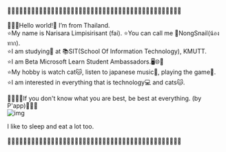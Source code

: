 🌸🌸✨🌸🌸✨🌸🌸✨🌸🌸✨🌸🌸✨🌸🌸✨🌸🌸✨🌸🌸✨🌸🌸✨🌸🌸✨🌸🌸✨🌸🌸✨🌸🌸✨🌸🌸✨🌸🌸
<br>
<br>
🎉🎉🎉Hello world!👋 I’m from Thailand.<br>
⭐️My name is Narisara Limpisirisant (fai). ⭐️You can call me 🐌NongSnail(น้องทาก).<br>
⭐️I am studying📖 at 📚SIT(School Of Information Technology), KMUTT.<br>
⭐️I am Beta Microsoft Learn Student Ambassadors.🖥🌐💎<br>
⭐️My hobby is watch cat🐱, listen to japanese music🎼, playing the game🎲.<br>
⭐️I am interested in everything that is technology💻 and cats🐱.<br>

🔹🔹🔹📌If you don't know what you are best, be best at everything. (by P'app)🔹🔹🔹<br>
![img](https://64.media.tumblr.com/446ab35c8e031f467bdd0e08f95ac5b5/tumblr_pssshoTNXx1tawgedo2_r1_500.gifv) <br>


I like to sleep and eat a lot too.<br><br>
🌸🌸✨🌸🌸✨🌸🌸✨🌸🌸✨🌸🌸✨🌸🌸✨🌸🌸✨🌸🌸✨🌸🌸✨🌸🌸✨🌸🌸✨🌸🌸✨🌸🌸✨🌸🌸✨🌸🌸
